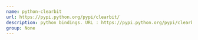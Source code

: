 ```yaml
---
name: python-clearbit
url: https://pypi.python.org/pypi/clearbit/
description: python bindings. URL : https://pypi.python.org/pypi/clearbit/ Groups : None
group: None
---
```

